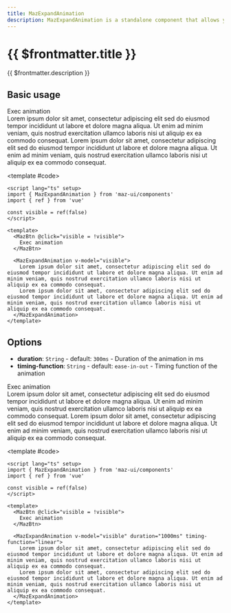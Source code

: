 ```yaml
---
title: MazExpandAnimation
description: MazExpandAnimation is a standalone component that allows you to animate the height of a block element
---
```


# {{ $frontmatter.title }}

{{ $frontmatter.description }}

<!--@include: ./../.vitepress/mixins/getting-started.md-->

## Basic usage

<ComponentDemo>
  <MazBtn @click="visible = !visible"> Exec animation </MazBtn>

  <br />

  <MazExpandAnimation v-model="visible">
    <div class="maz-pt-4">
      Lorem ipsum dolor sit amet, consectetur adipiscing elit sed do eiusmod tempor incididunt ut labore et dolore magna aliqua. Ut enim ad minim veniam, quis nostrud exercitation ullamco laboris nisi ut aliquip ex ea commodo consequat.
      Lorem ipsum dolor sit amet, consectetur adipiscing elit sed do eiusmod tempor incididunt ut labore et dolore magna aliqua. Ut enim ad minim veniam, quis nostrud exercitation ullamco laboris nisi ut aliquip ex ea commodo consequat.
    </div>
  </MazExpandAnimation>

<template #code>

```vue
<script lang="ts" setup>
import { MazExpandAnimation } from 'maz-ui/components'
import { ref } from 'vue'

const visible = ref(false)
</script>

<template>
  <MazBtn @click="visible = !visible">
    Exec animation
  </MazBtn>

  <MazExpandAnimation v-model="visible">
    Lorem ipsum dolor sit amet, consectetur adipiscing elit sed do eiusmod tempor incididunt ut labore et dolore magna aliqua. Ut enim ad minim veniam, quis nostrud exercitation ullamco laboris nisi ut aliquip ex ea commodo consequat.
    Lorem ipsum dolor sit amet, consectetur adipiscing elit sed do eiusmod tempor incididunt ut labore et dolore magna aliqua. Ut enim ad minim veniam, quis nostrud exercitation ullamco laboris nisi ut aliquip ex ea commodo consequat.
  </MazExpandAnimation>
</template>
```

  </template>
</ComponentDemo>

## Options

- **duration**: `String` - default: `300ms` - Duration of the animation in ms
- **timing-function**: `String` - default: `ease-in-out` - Timing function of the animation

<ComponentDemo>
  <MazBtn @click="visible2 = !visible2"> Exec animation </MazBtn>

  <br />

  <MazExpandAnimation v-model="visible2" duration="1000ms" timing-function="linear">
    <div class="maz-pt-4">
      Lorem ipsum dolor sit amet, consectetur adipiscing elit sed do eiusmod tempor incididunt ut labore et dolore magna aliqua. Ut enim ad minim veniam, quis nostrud exercitation ullamco laboris nisi ut aliquip ex ea commodo consequat.
      Lorem ipsum dolor sit amet, consectetur adipiscing elit sed do eiusmod tempor incididunt ut labore et dolore magna aliqua. Ut enim ad minim veniam, quis nostrud exercitation ullamco laboris nisi ut aliquip ex ea commodo consequat.
    </div>
  </MazExpandAnimation>

<template #code>

```vue
<script lang="ts" setup>
import { MazExpandAnimation } from 'maz-ui/components'
import { ref } from 'vue'

const visible = ref(false)
</script>

<template>
  <MazBtn @click="visible = !visible">
    Exec animation
  </MazBtn>

  <MazExpandAnimation v-model="visible" duration="1000ms" timing-function="linear">
    Lorem ipsum dolor sit amet, consectetur adipiscing elit sed do eiusmod tempor incididunt ut labore et dolore magna aliqua. Ut enim ad minim veniam, quis nostrud exercitation ullamco laboris nisi ut aliquip ex ea commodo consequat.
    Lorem ipsum dolor sit amet, consectetur adipiscing elit sed do eiusmod tempor incididunt ut labore et dolore magna aliqua. Ut enim ad minim veniam, quis nostrud exercitation ullamco laboris nisi ut aliquip ex ea commodo consequat.
  </MazExpandAnimation>
</template>
```

  </template>
</ComponentDemo>

<script setup lang="ts">
  import { ref } from 'vue'
  const visible = ref(false)
  const visible2 = ref(false)
</script>

<!--@include: ./../.vitepress/generated-docs/maz-expand-animation.doc.md-->
